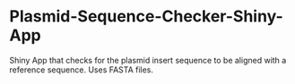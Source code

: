 # Plasmid-Sequence-Checker-Shiny-App
Shiny App that checks for the plasmid insert sequence to be aligned with a reference sequence. Uses FASTA files. 
